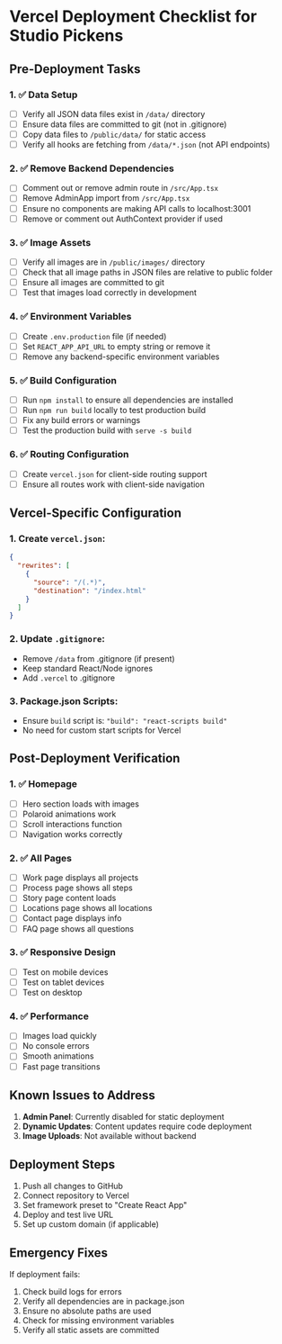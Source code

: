 # Vercel Deployment Checklist for Studio Pickens

## Pre-Deployment Tasks

### 1. ✅ Data Setup
- [ ] Verify all JSON data files exist in `/data/` directory
- [ ] Ensure data files are committed to git (not in .gitignore)
- [ ] Copy data files to `/public/data/` for static access
- [ ] Verify all hooks are fetching from `/data/*.json` (not API endpoints)

### 2. ✅ Remove Backend Dependencies
- [ ] Comment out or remove admin route in `/src/App.tsx`
- [ ] Remove AdminApp import from `/src/App.tsx`
- [ ] Ensure no components are making API calls to localhost:3001
- [ ] Remove or comment out AuthContext provider if used

### 3. ✅ Image Assets
- [ ] Verify all images are in `/public/images/` directory
- [ ] Check that all image paths in JSON files are relative to public folder
- [ ] Ensure all images are committed to git
- [ ] Test that images load correctly in development

### 4. ✅ Environment Variables
- [ ] Create `.env.production` file (if needed)
- [ ] Set `REACT_APP_API_URL` to empty string or remove it
- [ ] Remove any backend-specific environment variables

### 5. ✅ Build Configuration
- [ ] Run `npm install` to ensure all dependencies are installed
- [ ] Run `npm run build` locally to test production build
- [ ] Fix any build errors or warnings
- [ ] Test the production build with `serve -s build`

### 6. ✅ Routing Configuration
- [ ] Create `vercel.json` for client-side routing support
- [ ] Ensure all routes work with client-side navigation

## Vercel-Specific Configuration

### 1. Create `vercel.json`:
```json
{
  "rewrites": [
    {
      "source": "/(.*)",
      "destination": "/index.html"
    }
  ]
}
```

### 2. Update `.gitignore`:
- Remove `/data` from .gitignore (if present)
- Keep standard React/Node ignores
- Add `.vercel` to .gitignore

### 3. Package.json Scripts:
- Ensure `build` script is: `"build": "react-scripts build"`
- No need for custom start scripts for Vercel

## Post-Deployment Verification

### 1. ✅ Homepage
- [ ] Hero section loads with images
- [ ] Polaroid animations work
- [ ] Scroll interactions function
- [ ] Navigation works correctly

### 2. ✅ All Pages
- [ ] Work page displays all projects
- [ ] Process page shows all steps
- [ ] Story page content loads
- [ ] Locations page shows all locations
- [ ] Contact page displays info
- [ ] FAQ page shows all questions

### 3. ✅ Responsive Design
- [ ] Test on mobile devices
- [ ] Test on tablet devices
- [ ] Test on desktop

### 4. ✅ Performance
- [ ] Images load quickly
- [ ] No console errors
- [ ] Smooth animations
- [ ] Fast page transitions

## Known Issues to Address

1. **Admin Panel**: Currently disabled for static deployment
2. **Dynamic Updates**: Content updates require code deployment
3. **Image Uploads**: Not available without backend

## Deployment Steps

1. Push all changes to GitHub
2. Connect repository to Vercel
3. Set framework preset to "Create React App"
4. Deploy and test live URL
5. Set up custom domain (if applicable)

## Emergency Fixes

If deployment fails:
1. Check build logs for errors
2. Verify all dependencies are in package.json
3. Ensure no absolute paths are used
4. Check for missing environment variables
5. Verify all static assets are committed